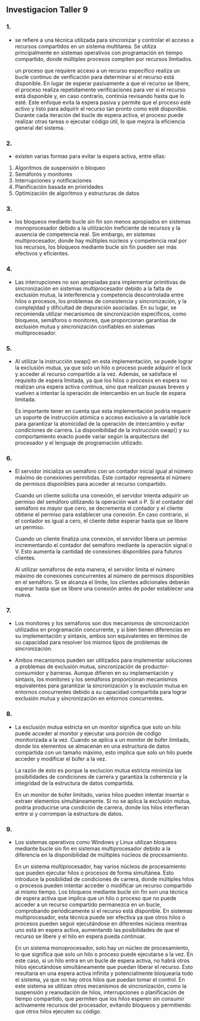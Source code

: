 ## Investigacion Taller 9


### 1.
   * se refiere a una técnica utilizada para sincronizar y controlar el acceso a recursos compartidos en un sistema multitarea. Se utiliza principalmente en sistemas operativos con programación en tiempo compartido, donde múltiples procesos compiten por recursos limitados.
   
      un proceso que requiere acceso a un recurso específico realiza un bucle continuo de verificación para determinar si el recurso está disponible. En lugar de esperar pasivamente a que el recurso se libere, el proceso realiza repetidamente verificaciones para ver si el recurso está disponible y, en caso contrario, continúa revisando hasta que lo esté.
Este enfoque evita la espera pasiva y permite que el proceso esté activo y listo para adquirir el recurso tan pronto como esté disponible. Durante cada iteración del bucle de espera activa, el proceso puede realizar otras tareas o ejecutar código útil, lo que mejora la eficiencia general del sistema.

### 2.

* existen varias formas para evitar la espera activa, entre ellas:

1. Algoritmos de suspensión o bloqueo
2. Semáforos y monitores
3. Interrupciones y notificaciones
4. Planificación basada en prioridades
5. Optimización de algoritmos y estructuras de datos

### 3.

*  los bloqueos mediante bucle sin fin son menos apropiados en sistemas monoprocesador debido a la utilización ineficiente de recursos y la ausencia de competencia real. Sin embargo, en sistemas multiprocesador, donde hay múltiples núcleos y competencia real por los recursos, los bloqueos mediante bucle sin fin pueden ser más efectivos y eficientes.

### 4.

* Las interrupciones no son apropiadas para implementar primitivas de sincronización en sistemas multiprocesador debido a la falta de exclusión mutua, la interferencia y competencia descontrolada entre hilos o procesos, los problemas de consistencia y sincronización, y la complejidad y dificultad de depuración asociadas. En su lugar, se recomienda utilizar mecanismos de sincronización específicos, como bloqueos, semáforos o monitores, que proporcionan garantías de exclusión mutua y sincronización confiables en sistemas multiprocesador.

### 5. 

* Al utilizar la instrucción swap() en esta implementación, se puede lograr la exclusión mutua, ya que solo un hilo o proceso puede adquirir el lock y acceder al recurso compartido a la vez. Además, se satisface el requisito de espera limitada, ya que los hilos o procesos en espera no realizan una espera activa continua, sino que realizan pausas breves y vuelven a intentar la operación de intercambio en un bucle de espera limitada.

    Es importante tener en cuenta que esta implementación podría requerir un soporte de instrucción atómica o acceso exclusivo a la variable lock para garantizar la atomicidad de la operación de intercambio y evitar condiciones de carrera. La disponibilidad de la instrucción swap() y su comportamiento exacto puede variar según la arquitectura del procesador y el lenguaje de programación utilizado.
    
### 6. 

* El servidor inicializa un semáforo con un contador inicial igual al número máximo de conexiones permitidas. Este contador representa el número de permisos disponibles para acceder al recurso compartido.

    Cuando un cliente solicita una conexión, el servidor intenta adquirir un permiso del semáforo utilizando la operación wait o P. Si el contador del semáforo es mayor que cero, se decrementa el contador y el cliente obtiene el permiso para establecer una conexión. En caso contrario, si el contador es igual a cero, el cliente debe esperar hasta que se libere un permiso.
    
    Cuando un cliente finaliza una conexión, el servidor libera un permiso incrementando el contador del semáforo mediante la operación signal o V. Esto aumenta la cantidad de conexiones disponibles para futuros clientes.

    Al utilizar semáforos de esta manera, el servidor limita el número máximo de conexiones concurrentes al número de permisos disponibles en el semáforo. Si se alcanza el límite, los clientes adicionales deberán esperar hasta que se libere una conexión antes de poder establecer una nueva.
    
### 7. 

* Los monitores y los semáforos son dos mecanismos de sincronización utilizados en programación concurrente, y si bien tienen diferencias en su implementación y sintaxis, ambos son equivalentes en términos de su capacidad para resolver los mismos tipos de problemas de sincronización. 

* Ambos mecanismos pueden ser utilizados para implementar soluciones a problemas de exclusión mutua, sincronización de productor-consumidor y barreras. Aunque difieren en su implementación y sintaxis, los monitores y los semáforos proporcionan mecanismos equivalentes para garantizar la sincronización y la exclusión mutua en entornos concurrentes debido a su capacidad compartida para lograr exclusión mutua y sincronización en entornos concurrentes.

### 8.

* La exclusión mutua estricta en un monitor significa que solo un hilo puede acceder al monitor y ejecutar una porción de código monitorizada a la vez. Cuando se aplica a un monitor de búfer limitado, donde los elementos se almacenan en una estructura de datos compartida con un tamaño máximo, esto implica que solo un hilo puede acceder y modificar el búfer a la vez.

    La razón de esto es porque la exclucion mutua estricta minimiza las posibilidades de condiciones de carrera y garantiza la coherencia y la integridad de la estructura de datos compartida.

    En un monitor de búfer limitado, varios hilos pueden intentar insertar o extraer elementos simultáneamente. Si no se aplica la exclusión mutua, podría producirse una condición de carrera, donde los hilos interfieran entre sí y corrompan la estructura de datos.
    
    
### 9. 

* Los sistemas operativos como Windows y Linux utilizan bloqueos mediante bucle sin fin en sistemas multiprocesador debido a la diferencia en la disponibilidad de múltiples núcleos de procesamiento.

    En un sistema multiprocesador, hay varios núcleos de procesamiento que pueden ejecutar hilos o procesos de forma simultánea. Esto introduce la posibilidad de condiciones de carrera, donde múltiples hilos o procesos pueden intentar acceder o modificar un recurso compartido al mismo tiempo.
    Los bloqueos mediante bucle sin fin son una técnica de espera activa que implica que un hilo o proceso que no puede acceder a un recurso compartido permanezca en un bucle, comprobando periódicamente si el recurso está disponible. En sistemas multiprocesador, esta técnica puede ser efectiva ya que otros hilos o procesos pueden seguir ejecutándose en diferentes núcleos mientras uno está en espera activa, aumentando las posibilidades de que el recurso se libere y el hilo en espera pueda continuar.
    
    En un sistema monoprocesador, solo hay un núcleo de procesamiento, lo que significa que solo un hilo o proceso puede ejecutarse a la vez. En este caso, si un hilo entra en un bucle de espera activa, no habrá otros hilos ejecutándose simultáneamente que puedan liberar el recurso. Esto resultaría en una espera activa infinita y potencialmente bloquearía todo el sistema, ya que no hay otros hilos que puedan tomar el control.
    En este sistema se utilizan otros mecanismos de sincronización, como la suspensión y reanudación de hilos, interrupciones o planificación de tiempo compartido, que permiten que los hilos esperen sin consumir activamente recursos del procesador, evitando bloqueos y permitiendo que otros hilos ejecuten su código.


















